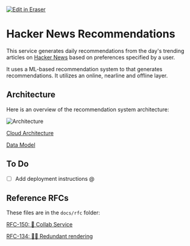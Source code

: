 [![Edit in Eraser](https://firebasestorage.googleapis.com/v0/b/second-petal-295822.appspot.com/o/images%2Fgithub%2FOpen%20in%20Eraser.svg?alt=media&token=968381c8-a7e7-472a-8ed6-4a6626da5501)](https://app.eraser.io/workspace/1s1ejO9V9pJ5S8wEbFQq)
# Hacker News Recommendations
This service generates daily recommendations from the day's trending articles on [﻿Hacker News](https://news.ycombinator.com/) based on preferences specified by a user.

It uses a ML-based recommendation system to that generates recommendations. It utilizes an online, nearline and offline layer.

## Architecture
Here is an overview of the recommendation system architecture:

![Architecture](https://firebasestorage.googleapis.com/v0/b/second-petal-295822.appspot.com/o/images%2Fworkspaces%2F1s1ejO9V9pJ5S8wEbFQq%2FreS6fUv66LcKWYn8yV2OvCPvwSm2%2F---figure---n0FqiynYxRZCskL11yepk---figure---iRsDjD3F9GM815UdBCoKXA.svg?alt=media&token=4973cf6a-5c89-42fd-82c1-f93538e56854 "Architecture")

[﻿Cloud Architecture](https://app.eraser.io/workspace/1s1ejO9V9pJ5S8wEbFQq?elements=AIk1vY3nsw7UwO2-C7sIgA) 

[﻿Data Model](https://app.eraser.io/workspace/1s1ejO9V9pJ5S8wEbFQq?elements=8JzyCK2FluxHKs43uPerDg) 

## To Do
- [ ] Add deployment instructions  @ 
## Reference RFCs
These files are in the `docs/rfc` folder:

[﻿RFC-150: 🤝 Collab Service](https://app.eraser.io/workspace/qR5zDsnNSoTLGuW2KgEy) 

[﻿RFC-134: 🚴‍♀️ Redundant rendering](https://app.eraser.io/workspace/EHPzWziuWnzDP1Kk8tXv) 

 




















<!--- Eraser file: https://app.eraser.io/workspace/1s1ejO9V9pJ5S8wEbFQq --->
